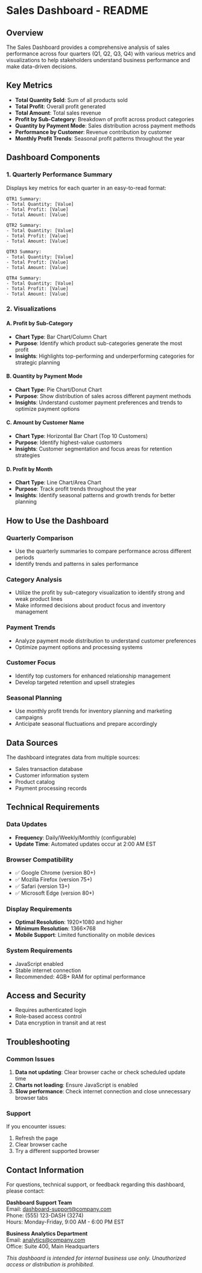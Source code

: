 # Sales Dashboard - README

## Overview
The Sales Dashboard provides a comprehensive analysis of sales performance across four quarters (Q1, Q2, Q3, Q4) with various metrics and visualizations to help stakeholders understand business performance and make data-driven decisions.

## Key Metrics
- **Total Quantity Sold**: Sum of all products sold
- **Total Profit**: Overall profit generated
- **Total Amount**: Total sales revenue
- **Profit by Sub-Category**: Breakdown of profit across product categories
- **Quantity by Payment Mode**: Sales distribution across payment methods
- **Performance by Customer**: Revenue contribution by customer
- **Monthly Profit Trends**: Seasonal profit patterns throughout the year

## Dashboard Components

### 1. Quarterly Performance Summary
Displays key metrics for each quarter in an easy-to-read format:

```
QTR1 Summary:
- Total Quantity: [Value]
- Total Profit: [Value]
- Total Amount: [Value]

QTR2 Summary:
- Total Quantity: [Value]
- Total Profit: [Value]
- Total Amount: [Value]

QTR3 Summary:
- Total Quantity: [Value]
- Total Profit: [Value]
- Total Amount: [Value]

QTR4 Summary:
- Total Quantity: [Value]
- Total Profit: [Value]
- Total Amount: [Value]
```

### 2. Visualizations

#### A. Profit by Sub-Category
- **Chart Type**: Bar Chart/Column Chart
- **Purpose**: Identify which product sub-categories generate the most profit
- **Insights**: Highlights top-performing and underperforming categories for strategic planning

#### B. Quantity by Payment Mode
- **Chart Type**: Pie Chart/Donut Chart
- **Purpose**: Show distribution of sales across different payment methods
- **Insights**: Understand customer payment preferences and trends to optimize payment options

#### C. Amount by Customer Name
- **Chart Type**: Horizontal Bar Chart (Top 10 Customers)
- **Purpose**: Identify highest-value customers
- **Insights**: Customer segmentation and focus areas for retention strategies

#### D. Profit by Month
- **Chart Type**: Line Chart/Area Chart
- **Purpose**: Track profit trends throughout the year
- **Insights**: Identify seasonal patterns and growth trends for better planning

## How to Use the Dashboard

### Quarterly Comparison
- Use the quarterly summaries to compare performance across different periods
- Identify trends and patterns in sales performance

### Category Analysis
- Utilize the profit by sub-category visualization to identify strong and weak product lines
- Make informed decisions about product focus and inventory management

### Payment Trends
- Analyze payment mode distribution to understand customer preferences
- Optimize payment options and processing systems

### Customer Focus
- Identify top customers for enhanced relationship management
- Develop targeted retention and upsell strategies

### Seasonal Planning
- Use monthly profit trends for inventory planning and marketing campaigns
- Anticipate seasonal fluctuations and prepare accordingly

## Data Sources
The dashboard integrates data from multiple sources:
- Sales transaction database
- Customer information system
- Product catalog
- Payment processing records

## Technical Requirements

### Data Updates
- **Frequency**: Daily/Weekly/Monthly (configurable)
- **Update Time**: Automated updates occur at 2:00 AM EST

### Browser Compatibility
- ✅ Google Chrome (version 80+)
- ✅ Mozilla Firefox (version 75+)
- ✅ Safari (version 13+)
- ✅ Microsoft Edge (version 80+)

### Display Requirements
- **Optimal Resolution**: 1920×1080 and higher
- **Minimum Resolution**: 1366×768
- **Mobile Support**: Limited functionality on mobile devices

### System Requirements
- JavaScript enabled
- Stable internet connection
- Recommended: 4GB+ RAM for optimal performance

## Access and Security
- Requires authenticated login
- Role-based access control
- Data encryption in transit and at rest

## Troubleshooting

### Common Issues
1. **Data not updating**: Clear browser cache or check scheduled update time
2. **Charts not loading**: Ensure JavaScript is enabled
3. **Slow performance**: Check internet connection and close unnecessary browser tabs

### Support
If you encounter issues:
1. Refresh the page
2. Clear browser cache
3. Try a different supported browser

## Contact Information
For questions, technical support, or feedback regarding this dashboard, please contact:

**Dashboard Support Team**  
Email: dashboard-support@company.com  
Phone: (555) 123-DASH (3274)  
Hours: Monday-Friday, 9:00 AM - 6:00 PM EST

**Business Analytics Department**  
Email: analytics@company.com  
Office: Suite 400, Main Headquarters



*This dashboard is intended for internal business use only. Unauthorized access or distribution is prohibited.*
